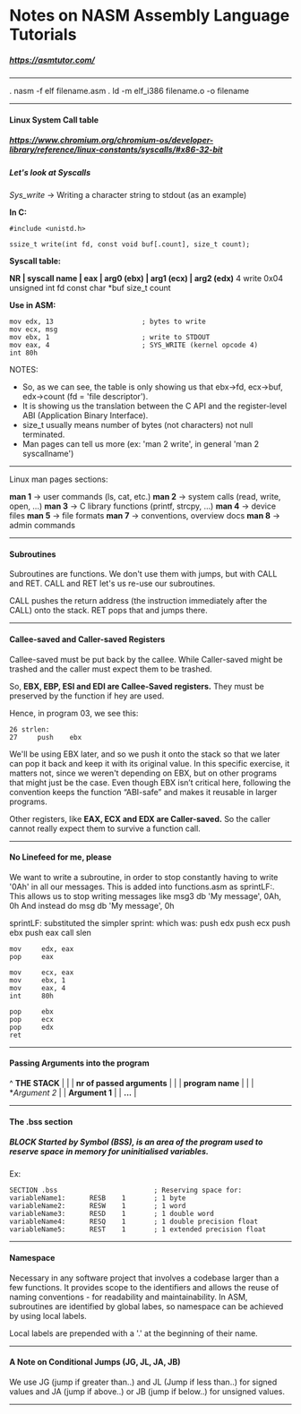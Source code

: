 # Notes on NASM Assembly Language Tutorials

##### https://asmtutor.com/

---

. nasm -f elf filename.asm
. ld -m elf_i386 filename.o -o filename

---

#### Linux System Call table
##### https://www.chromium.org/chromium-os/developer-library/reference/linux-constants/syscalls/#x86-32-bit

##### Let's look at Syscalls

*Sys_write* -> Writing a character string to stdout (as an example)

**In C:**

    #include <unistd.h>

    ssize_t write(int fd, const void buf[.count], size_t count);

**Syscall table:**

**NR | syscall name | eax | arg0 (ebx)     | arg1 (ecx)     | arg2 (edx)**
  4    write          0x04  unsigned int fd  const char *buf  size_t count

**Use in ASM:**

    mov edx, 13                      ; bytes to write
    mov ecx, msg
    mov ebx, 1                       ; write to STDOUT
    mov eax, 4                       ; SYS_WRITE (kernel opcode 4)
    int 80h

NOTES:

- So, as we can see, the table is only showing us that ebx→fd, ecx→buf, edx→count (fd = 'file descriptor').
- It is showing us the translation between the C API and the register-level ABI (Application Binary Interface).
- size_t usually means number of bytes (not characters) not null terminated.
- Man pages can tell us more (ex: 'man 2 write', in general 'man 2 syscallname')

---

Linux man pages sections:

**man 1** → user commands (ls, cat, etc.)
**man 2** → system calls (read, write, open, …)
**man 3** → C library functions (printf, strcpy, …)
**man 4** → device files
**man 5** → file formats
**man 7** → conventions, overview docs
**man 8** → admin commands

---

#### Subroutines

Subroutines are functions. We don't use them with jumps, but with CALL and RET. CALL and RET let's us re-use our subroutines.

CALL pushes the return address (the instruction immediately after the CALL) onto the stack. RET pops that and jumps there.

---

#### Callee-saved and Caller-saved Registers

Callee-saved must be put back by the callee. While Caller-saved might be trashed and the caller must expect them to be trashed.

So, **EBX, EBP, ESI and EDI are Callee-Saved registers.** They must be preserved by the function if hey are used.

Hence, in program 03, we see this:

    26 strlen:
    27     push    ebx 
We'll be using EBX later, and so we push it onto the stack so that we later can pop it back and keep it with its original value. In this specific exercise, it matters not, since we weren't depending on EBX, but on other programs that might just be the case.
Even though EBX isn’t critical here, following the convention keeps the function “ABI-safe” and makes it reusable in larger programs.

Other registers, like **EAX, ECX and EDX are Caller-saved.** So the caller cannot really expect them to survive a function call.

---

#### No Linefeed for me, please

We want to write a subroutine, in order to stop constantly having to write '0Ah' in all our messages. This is added into functions.asm as sprintLF:. This allows us to stop writing messages like
    msg3    db      'My message', 0Ah, 0h
And instead do 
    msg     db      'My message', 0h

sprintLF: substituted the simpler sprint: which was:
        push    edx
    push    ecx
    push    ebx
    push    eax
    call    slen
 
    mov     edx, eax
    pop     eax
 
    mov     ecx, eax
    mov     ebx, 1
    mov     eax, 4
    int     80h
 
    pop     ebx
    pop     ecx
    pop     edx
    ret

---

#### Passing Arguments into the program

   ^                    **THE STACK**
   |
   |            | **nr of passed arguments** |
   |            |      **program name**      |
   |            |      **Argument 2*         |
                |      **Argument 1**        |
                |          **...**           |

---

#### The .bss section

##### BLOCK Started by Symbol (BSS), is an area of the program used to reserve space in memory for uninitialised variables.

Ex:

    SECTION .bss                        ; Reserving space for:
    variableName1:      RESB    1       ; 1 byte
    variableName2:      RESW    1       ; 1 word
    variableName3:      RESD    1       ; 1 double word
    variableName4:      RESQ    1       ; 1 double precision float
    variableName5:      REST    1       ; 1 extended precision float

---

#### Namespace

Necessary in any software project that involves a codebase larger than a few functions. It provides scope to the identifiers and allows the reuse of naming conventions - for readability and maintainability. In ASM, subroutines are identified by global labes, so namespace can be achieved by using local labels.

Local labels are prepended with a '.' at the beginning of their name.

---

#### A Note on Conditional Jumps (JG, JL, JA, JB)

We use JG (jump if greater than..) and JL (Jump if less than..) for signed values and JA (jump if above..) or JB (jump if below..) for unsigned values.

---


